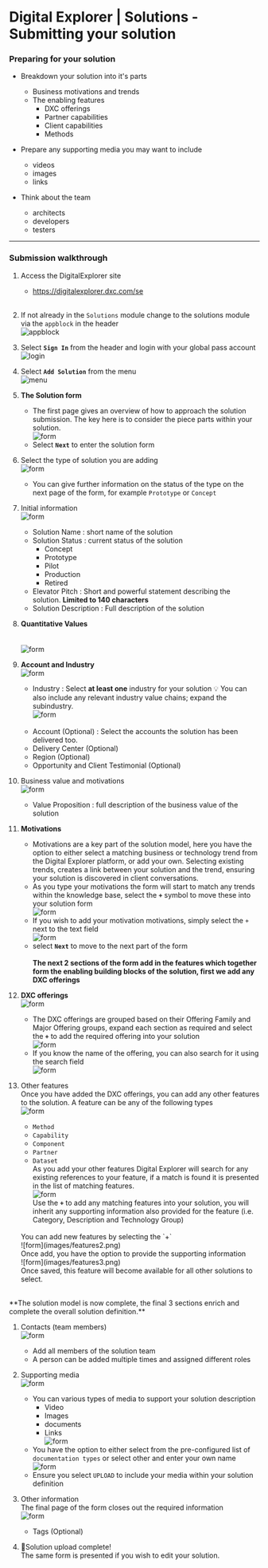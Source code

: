 # Digital Explorer | Solutions - Submitting your solution

### Preparing for your solution

- Breakdown your solution into it's parts
    - Business motivations and trends
    - The enabling features
        - DXC offerings
        - Partner capabilities
        - Client capabilities
        - Methods

- Prepare any supporting media you may want to include
    - videos
    - images
    - links

- Think about the team
    - architects
    - developers
    - testers

---

### Submission walkthrough

1. Access the DigitalExplorer site
     - https://digitalexplorer.dxc.com/se
     <br>
1. If not already in the `Solutions` module change to the solutions module via the `appblock` in the header
    <br>![appblock](images/appblock.png)
1. Select **`Sign In`** from the header and login with your global pass account
    <br>![login](images/login.png)
1. Select **`Add Solution`** from the menu
    <br>![menu](images/menu.png)
    <br>
1. **The Solution form**
    - The first page gives an overview of how to approach the solution submission.  The key here is to consider the piece parts within your solution.
    <br>![form](images/Solutionform1.png)
    - Select **`Next`** to enter the solution form
1. Select the type of solution you are adding
    <br>![form](images/Solutionform2.png)
    - You can give further information on the status of the type on the next page of the form, for example `Prototype` or `Concept`
1. Initial information
    <br>![form](images/Solutionform3.png)
    - Solution Name : short name of the solution
    - Solution Status : current status of the solution
        - Concept
        - Prototype
        - Pilot
        - Production
        - Retired
    - Elevator Pitch : Short and powerful statement describing the solution.  **Limited to 140 characters**
    - Solution Description : Full description of the solution<br>
1. **Quantitative Values**<br><br>
  <br>![form](images/SolutionValue.png)<br>
1. **Account and Industry**
  <br>![form](images/AccountIndustry.png)<br>
    - Industry : Select **at least one** industry for your solution
    :bulb: You can also include any relevant industry value chains; expand the subindustry.<br>
    ![form](images/SolutionBusinessAreas.png)<br><br>
    - Account (Optional) : Select the accounts the solution has been delivered too.
    - Delivery Center  (Optional)
    - Region (Optional)
    - Opportunity and Client Testimonial (Optional)
1. Business value and motivations
    <br>![form](images/Solutionform4.png)
    - Value Proposition : full description of the business value of the solution<br>
1. **Motivations**
    - Motivations are a key part of the solution model, here you have the option to either select a matching business or technology trend from the Digital Explorer platform, or add your own.    Selecting existing trends, creates a link between your solution and the trend, ensuring your solution is discovered in client conversations.
    - As you type your motivations the form will start to match any trends within the knowledge base, select the **`+`** symbol to move these into your solution form
    <br>![form](images/motivations.png)
    - If you wish to add your motivation motivations, simply select the `+` next to the text field <br>![form](images/motivations2.png)
    - select **`Next`** to move to the next part of the form<br><br>
**The next 2 sections of the form add in the features which together form the enabling building blocks of the solution, first we add any DXC offerings**<br>
1. **DXC offerings**
    <br>![form](images/Solutionform5.png)
    - The DXC offerings are grouped based on their Offering Family and Major Offering groups, expand each section as required and select the **`+`** to add the required offering into your solution
    <br>![form](images/offering1.png)
    - If you know the name of the offering, you can also search for it using the search field
    <br>![form](images/offering2.png)
    
1. Other features<br>
    Once you have added the DXC offerings, you can add any other features to the solution.  A feature can be any of the following types
    <br>![form](images/Solutionform6.png)
    - `Method`
    - `Capability`
    - `Component`
    - `Partner`
    - `Dataset`<br>
    As you add your other features Digital Explorer will search for any existing references to your feature, if a match is found it is presented in the list of matching features.
    <br>![form](images/features1.png)<br>
    Use the **`+`** to add any matching features into your solution, you will inherit any supporting information also provided for the feature (i.e. Category, Description and Technology Group)
    <br>
    You can add new features by selecting the `+`
    <br>![form](images/features2.png)<br>
    Once add, you have the option to provide the supporting information
        <br>![form](images/features3.png)<br>
    Once saved, this feature will become available for all other solutions to select.
<br>
**The solution model is now complete, the final 3 sections enrich and complete the overall solution definition.**

1. Contacts (team members)
    <br>![form](images/Solutionform7.png)
    - Add all members of the solution team
    - A person can be added multiple times and assigned different roles

1. Supporting media
    <br>![form](images/Solutionform8.png)
    - You can various types of media to support your solution description
        - Video
        - Images
        - documents
        - Links
    <br>![form](images/media1.png)
    - You have the option to either select from the pre-configured list of `documentation types` or select other and enter your own name
    <br>![form](images/media2.png)
    - Ensure you select `UPLOAD` to include your media within your solution definition
  

1. Other information<br>
    The final page of the form closes out the required information
    <br>![form](images/Solutionform9.png)
    - Tags (Optional)



2. :tada:Solution upload complete!<br>
The same form is presented if you wish to edit your solution.
